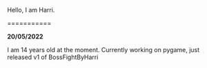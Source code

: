 Hello, I am Harri.

 ===========

**20/05/2022**

I am 14 years old at the moment.
Currently working on pygame, just released v1 of BossFightByHarri
